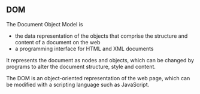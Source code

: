 ## DOM

The Document Object Model is 
- the data representation of the objects that comprise the structure and content of a document on the web
- a programming interface for HTML and XML documents

It represents the document as nodes and objects, which can be changed by programs to alter the document structure, style and content.

The DOM is an object-oriented representation of the web page, which can be modified with a scripting language such as JavaScript.